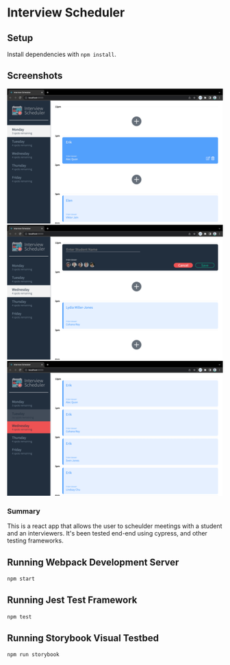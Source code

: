 # Interview Scheduler

## Setup

Install dependencies with `npm install`.

## Screenshots

!["Hovering over appointment"](https://github.com/erikwehrmann/scheduler/blob/master/public/images/HoverOverAppointment.png)
!["Creating new appointment"](https://github.com/erikwehrmann/scheduler/blob/master/public/images/CreateAppointment.png)
!["Full day"](https://github.com/erikwehrmann/scheduler/blob/master/public/images/FullDay.png)

### Summary

This is a react app that allows the user to scheulder meetings with a student and an interviewers.
It's been tested end-end using cypress, and other testing frameworks.

## Running Webpack Development Server

```sh
npm start
```

## Running Jest Test Framework

```sh
npm test
```

## Running Storybook Visual Testbed

```sh
npm run storybook
```
